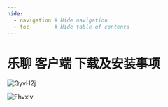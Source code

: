 ```yaml
---
hide:
  - navigation # Hide navigation
  - toc        # Hide table of contents
---
```


# 乐聊 客户端 下载及安装事项

![QyvH2j](http://ipic-typora-samzong.oss-cn-qingdao.aliyuncs.com//uPic/QyvH2j.png)



![Fhvxlv](http://ipic-typora-samzong.oss-cn-qingdao.aliyuncs.com//uPic/Fhvxlv.png)